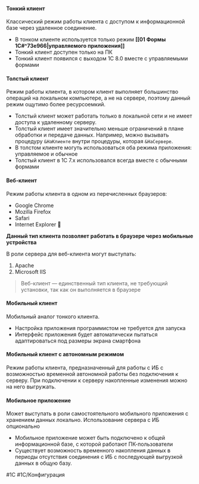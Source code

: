 #### Тонкий клиент

Классический режим работы клиента с доступом к информационной базе через удаленное соединение.

- В тонком клиенте используется только режим **[[01 Формы 1С#^73e966|управляемого приложения]]**
- Тонкий клиент доступен только на ПК
- Тонкий клиент появился с выходом 1С 8.0 вместе с управляемыми формами

#### Толстый клиент

Режим работы клиента, в котором клиент выполняет большинство операций на локальном компьютере, а не на сервере, поэтому данный режим ощутимо более ресурсоемкий.

- Толстый клиент может работать только в локальной сети и не имеет доступа к удаленному серверу.
- Толстый клиент имеет значительно меньше ограничений в плане обработки и передаче данных. Например, можно вызывать процедуру `&НаКлиенте` внутри процедуры, которая `&НаСервере`.
- В толстом клиенте могуть использоваться оба режима приложения: управляемое и обычное
- Толстый клиент в 1С 7.x использовался всегда вместе с обычными формами

#### Веб-клиент

Режим работы клиента в одном из перечисленных браузеров:

- Google Chrome
- Mozilla Firefox
- Safari
- Internet Explorer 💩

**Данный тип клиента позволяет работать в браузере через мобильные устройства**

В роли сервера для веб-клиента могут выступать:

1. Apache
2. Microsoft IIS

>Веб-клиент — единственный тип клиента, не требующий установки, так как он выполняется в браузере

#### Мобильный клиент

Мобильный аналог тонкого клиента.

- Настройка приложения программистом не требуется для запуска
- Интерфейс приложения будет автоматически пытаться адаптироваться под размеры экрана смартфона

#### Мобильный клиент с автономным режимом

Режим работы клиента, предназначенный для работы с ИБ с возможностью временной автономной работы без подключения к серверу. При подключении к серверу накопленные изменения можно на него выгружать.

#### Мобильное приложение

Может выступать в роли самостоятельного мобильного приложения с хранением данных локально. Использование сервера с ИБ опционально

- Мобильное приложение может быть подключено к общей информационной базе, с которой работают ПК-пользователи
- Существует возможность временного накопления данных в периоды отсутствия соединения с ИБ с последующей выгрузкой данных в общую базу.

#1С #1С/Конфигурация